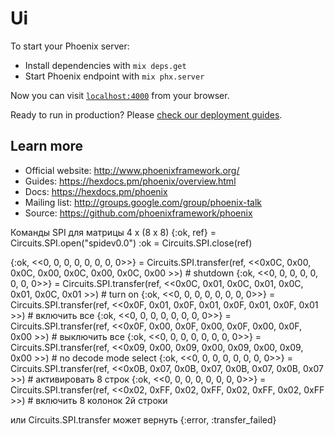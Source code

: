 # Ui

To start your Phoenix server:

  * Install dependencies with `mix deps.get`
  * Start Phoenix endpoint with `mix phx.server`

Now you can visit [`localhost:4000`](http://localhost:4000) from your browser.

Ready to run in production? Please [check our deployment guides](https://hexdocs.pm/phoenix/deployment.html).

## Learn more

  * Official website: http://www.phoenixframework.org/
  * Guides: https://hexdocs.pm/phoenix/overview.html
  * Docs: https://hexdocs.pm/phoenix
  * Mailing list: http://groups.google.com/group/phoenix-talk
  * Source: https://github.com/phoenixframework/phoenix


Команды SPI для матрицы 4 х (8 х 8)
{:ok, ref} = Circuits.SPI.open("spidev0.0") 
:ok = Circuits.SPI.close(ref)  

{:ok, <<0, 0, 0, 0, 0, 0, 0, 0>>} = Circuits.SPI.transfer(ref, <<0x0C, 0x00, 0x0C, 0x00, 0x0C, 0x00, 0x0C, 0x00 >>) # shutdown
{:ok, <<0, 0, 0, 0, 0, 0, 0, 0>>} = Circuits.SPI.transfer(ref, <<0x0C, 0x01, 0x0C, 0x01, 0x0C, 0x01, 0x0C, 0x01 >>) # turn on
{:ok, <<0, 0, 0, 0, 0, 0, 0, 0>>} = Circuits.SPI.transfer(ref, <<0x0F, 0x01, 0x0F, 0x01, 0x0F, 0x01, 0x0F, 0x01 >>) # включить все
{:ok, <<0, 0, 0, 0, 0, 0, 0, 0>>} = Circuits.SPI.transfer(ref, <<0x0F, 0x00, 0x0F, 0x00, 0x0F, 0x00, 0x0F, 0x00 >>) # выключить все
{:ok, <<0, 0, 0, 0, 0, 0, 0, 0>>} = Circuits.SPI.transfer(ref, <<0x09, 0x00, 0x09, 0x00, 0x09, 0x00, 0x09, 0x00 >>) # no decode mode select
{:ok, <<0, 0, 0, 0, 0, 0, 0, 0>>} = Circuits.SPI.transfer(ref, <<0x0B, 0x07, 0x0B, 0x07, 0x0B, 0x07, 0x0B, 0x07 >>) # активировать 8 строк
{:ok, <<0, 0, 0, 0, 0, 0, 0, 0>>} = Circuits.SPI.transfer(ref, <<0x02, 0xFF, 0x02, 0xFF, 0x02, 0xFF, 0x02, 0xFF >>) # включить 8 колонок 2й строки

или Circuits.SPI.transfer может вернуть
{:error, :transfer_failed}
